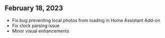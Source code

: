<h2>February 18, 2023</h2>

* Fix bug preventing local photos from loading in Home Assistant Add-on
* Fix clock parsing issue
* Minor visual enhancements